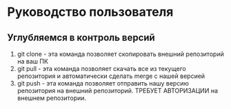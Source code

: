 # Руководство пользователя
## Углубляемся в контроль версий 
1. git clone - эта команда позволяет скопировать внешний репозиторий на ваш ПК 
2. git pull - эта команда позволяет скачать все из текущего репозитория и автоматически сделать merge с нашей версией 
3. git push - эта команда позволяет отправить нашу версию репозитория на внешний репозиторий. ТРЕБУЕТ АВТОРИЗАЦИИ на внешнем репозитории.